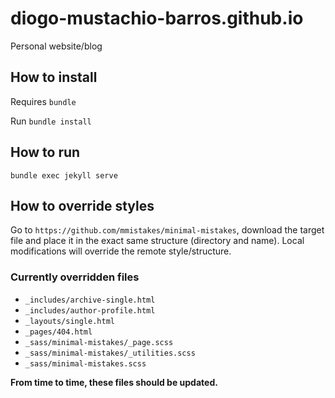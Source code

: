 # diogo-mustachio-barros.github.io
Personal website/blog

## How to install
Requires `bundle`

Run `bundle install`

## How to run
`bundle exec jekyll serve`

## How to override styles
Go to `https://github.com/mmistakes/minimal-mistakes`, download the target file and place it in 
    the exact same structure (directory and name). Local modifications will override the remote
    style/structure.

### Currently overridden files
- `_includes/archive-single.html`
- `_includes/author-profile.html`
- `_layouts/single.html`
- `_pages/404.html`
- `_sass/minimal-mistakes/_page.scss`
- `_sass/minimal-mistakes/_utilities.scss`
- `_sass/minimal-mistakes.scss`

**From time to time, these files should be updated.**
